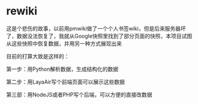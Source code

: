 # rewiki

这是个悲伤的故事，以前用pmwiki做了一个个人书签wiki，但是后来服务器坏了，数据没法恢复了，我就从Google快照里找到了部分页面的快照，本项目试图从这些快照中恢复数据，并用另一种方式展现出来


目前的打算大致是这样的：

第一步：用Python解析数据，生成结构化的数据

第二步：用LayaAir写个前端页面可以展示这些数据

第三部：用NodeJS或者PHP写个后端，可以方便的直接改数据
